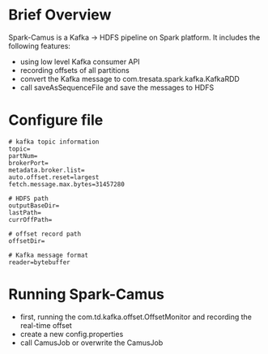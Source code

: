 # Brief Overview

Spark-Camus is a Kafka -> HDFS pipeline on Spark platform. It includes the following features:
- using low level Kafka consumer API
- recording offsets of all partitions
- convert the Kafka message to com.tresata.spark.kafka.KafkaRDD
- call saveAsSequenceFile and save the messages to HDFS

# Configure file

```
# kafka topic information
topic=
partNum=
brokerPort=
metadata.broker.list=
auto.offset.reset=largest
fetch.message.max.bytes=31457280

# HDFS path
outputBaseDir=
lastPath=
currOffPath=

# offset record path
offsetDir=

# Kafka message format
reader=bytebuffer
```

# Running Spark-Camus

- first, running the com.td.kafka.offset.OffsetMonitor and recording the real-time offset
- create a new config.properties
- call CamusJob or overwrite the CamusJob